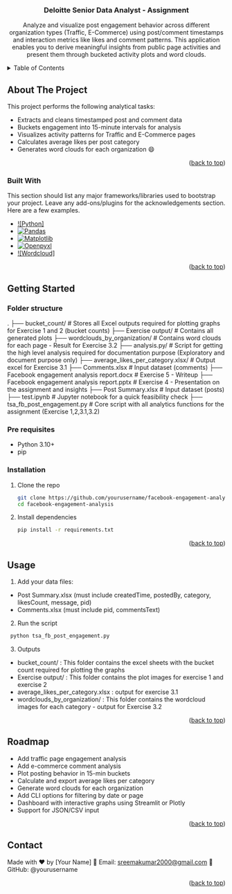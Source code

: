 <!-- PROJECT LOGO -->
<br />
<div align="center">

  <h3 align="center">Deloitte Senior Data Analyst - Assignment</h3>

  <p align="center">
    Analyze and visualize post engagement behavior across different organization types (Traffic, E-Commerce) using post/comment timestamps and interaction metrics like likes and comment patterns. This application enables you to derive meaningful insights from public page activities and present them through bucketed activity plots and word clouds.
  </p>
</div>



<!-- TABLE OF CONTENTS -->
<details>
  <summary>Table of Contents</summary>
  <ol>
    <li>
      <a href="#about-the-project">About The Project</a>
      <ul>
        <li><a href="#built-with">Built With</a></li>
      </ul>
    </li>
    <li>
      <a href="#getting-started">Getting Started</a>
      <ul>
        <li><a href="#folder-structure">Folder structure</a></li>
        <li><a href="#prerequisites">Pre requisites</a></li>
        <li><a href="#installation">Installation</a></li>
      </ul>
    </li>
    <li><a href="#usage">Usage</a></li>
    <li><a href="#roadmap">Roadmap</a></li>
    <li><a href="#contact">Contact</a></li>
  </ol>
</details>



<!-- ABOUT THE PROJECT -->
## About The Project

This project performs the following analytical tasks:

* Extracts and cleans timestamped post and comment data
* Buckets engagement into 15-minute intervals for analysis
* Visualizes activity patterns for Traffic and E-Commerce pages
* Calculates average likes per post category
* Generates word clouds for each organization :smile:

<p align="right">(<a href="#readme-top">back to top</a>)</p>



### Built With

This section should list any major frameworks/libraries used to bootstrap your project. Leave any add-ons/plugins for the acknowledgements section. Here are a few examples.

* [![Python]][Python-url]
* [![Pandas][Pandas]][Pandas-url]
* [![Matplotlib][Matplotlib]][Matplotlib-url]
* [![Openpyxl][Openpyxl]][Openpyxl-url]
* [![Wordcloud]][Wordcloud-url]

<p align="right">(<a href="#readme-top">back to top</a>)</p>



<!-- GETTING STARTED -->
## Getting Started

### Folder structure
.
├── bucket_count/                               # Stores all Excel outputs required for plotting graphs for Exercise 1 and 2 (bucket counts)
├── Exercise output/                            # Contains all generated plots
├── wordclouds_by_organization/                 # Contains word clouds for each page - Result for Exercise 3.2
├── analysis.py/                                # Script for getting the high level analysis required for documentation purpose (Exploratory and document purpose only)
├── average_likes_per_category.xlsx/            # Output excel for Exercise 3.1
├── Comments.xlsx                               # Input dataset (comments)
├── Facebook engagement analysis report.docx    # Exercise 5 - Writeup
├── Facebook engagement analysis report.pptx    # Exercise 4 - Presentation on the assignment and insights
├── Post Summary.xlsx                           # Input dataset (posts)
├── test.ipynb                                  # Jupyter notebook for a quick feasibility check
├── tsa_fb_post_engagement.py                   # Core script with all analytics functions for the assignment (Exercise 1,2,3.1,3.2)

### Pre requisites

* Python 3.10+
* pip

### Installation

1. Clone the repo
   ```sh
   git clone https://github.com/yourusername/facebook-engagement-analysis.git
   cd facebook-engagement-analysis
   ```
2. Install dependencies
   ```sh
   pip install -r requirements.txt
   ```

<p align="right">(<a href="#readme-top">back to top</a>)</p>



<!-- USAGE EXAMPLES -->
## Usage

1. Add your data files:

* Post Summary.xlsx (must include createdTime, postedBy, category, likesCount, message, pid)
* Comments.xlsx (must include pid, commentsText)

2. Run the script
  ```sh
   python tsa_fb_post_engagement.py
   ```

3. Outputs
  * bucket_count/                   : This folder contains the excel sheets with the bucket count required for plotting the graphs
  * Exercise output/                : This folder contains the plot images for exercise 1 and exercise 2
  * average_likes_per_category.xlsx : output for exercise 3.1
  * wordclouds_by_organization/     : This folder contains the wordcloud images for each category - output for Exercise 3.2


<p align="right">(<a href="#readme-top">back to top</a>)</p>



<!-- ROADMAP -->
## Roadmap

* Add traffic page engagement analysis
* Add e-commerce comment analysis
* Plot posting behavior in 15-min buckets
* Calculate and export average likes per category
* Generate word clouds for each organization
* Add CLI options for filtering by date or page
* Dashboard with interactive graphs using Streamlit or Plotly
* Support for JSON/CSV input

<p align="right">(<a href="#readme-top">back to top</a>)</p>


<!-- CONTACT -->
## Contact

Made with ❤️ by [Your Name]
🔗 Email: sreemakumar2000@gmail.com
📁 GitHub: @yourusername

<p align="right">(<a href="#readme-top">back to top</a>)</p>


<!-- MARKDOWN LINKS & IMAGES -->
<!-- https://www.markdownguide.org/basic-syntax/#reference-style-links -->
[linkedin-shield]: https://img.shields.io/badge/-LinkedIn-black.svg?style=for-the-badge&logo=linkedin&colorB=555
[linkedin-url]: https://linkedin.com/in/sreema-k-r-760361265/
[Python-url]: https://www.python.org/
[Pandas]: https://img.shields.io/pypi/pyversions/pandas
[Pandas-url]: https://pypi.org/project/pandas/
[Matplotlib]: https://img.shields.io/pypi/pyversions/matplotlib
[Matplotlib-url]: https://pypi.org/project/matplotlib/
[Openpyxl]: https://img.shields.io/pypi/pyversions/openpyxl
[Openpyxl-url]: https://pypi.org/project/openpyxl/
[Wordcloud-url]: https://pypi.org/project/wordcloud/
